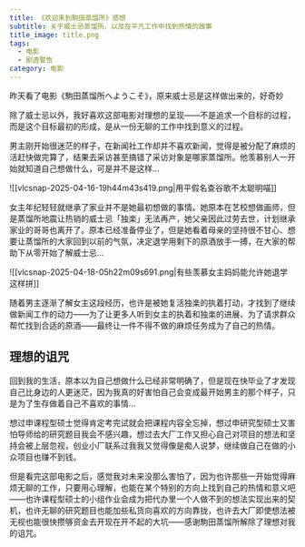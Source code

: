 ```yaml
---
title: 《欢迎来到駒田蒸馏所》感想
subtitle: 关于威士忌蒸馏所、以及在平凡工作中找到热情的故事
title_image: title.png
tags:
  - 电影
  - 剧透警告
category: 电影
---
```

昨天看了电影《駒田蒸馏所へようこそ》，原来威士忌是这样做出来的，好奇妙

除了威士忌以外，我好喜欢这部电影对理想的呈现——不是追求一个目标的过程，而是这个目标最初的形成，是从一份无聊的工作中找到意义的过程。

男主刚开始很迷茫的样子，在新闻社工作却并不喜欢新闻，觉得是被分配了麻烦的活赶快做完算了，结果去采访甚至搞错了采访对象是哪家蒸馏所。他羡慕别人一开始就知道自己想做什么，可是并不是这样...

![[vlcsnap-2025-04-16-19h44m43s419.png|用平假名查谷歌不太聪明喵]]

女主年纪轻轻就继承了家业并不是她最初想做的事情。她原本在艺校想做画师，但是蒸馏所地震让热销的威士忌「独楽」无法再产，她父亲因此过劳去世，计划继承家业的哥哥也离开了。原本已经准备停业了，但是她看着母亲的坚持很不甘心、想要让蒸馏所的大家回到以前的气氛，决定退学用剩下的原酒放手一搏，在大家的帮助下从零开始了解威士忌...

![[vlcsnap-2025-04-18-05h22m09s691.png|有些羡慕女主妈妈能允许她退学这样拼]]

随着男主逐渐了解女主这段经历，也许是被她复活独楽的执着打动，才找到了继续做新闻工作的动力——为了让更多人听到女主的执着和独楽的进展、为了请求群众帮忙找到合适的原酒——最终让一件不得不做的麻烦任务成为了自己的热情。

## 理想的诅咒

回到我的生活，原本以为自己想做什么已经非常明确了，但是现在快毕业了才发现自己比身边的人更迷茫，因为我真的好害怕自己会变成最开始男主的那个样子，只是为了生存做着自己不喜欢的事情...

想过申课程型硕士觉得肯定考完试就会把课程内容全忘掉，想过申研究型硕士又害怕导师给的研究题目我会不感兴趣，想过去大厂工作又担心自己对项目的想法和坚持会被上层忽视，创业小厂联系过我我又觉得像是痴人说梦，继续做自己在做的小众项目也赚不到钱。

但是看完这部电影之后，感觉我对未来没那么害怕了，因为也许那些一开始觉得麻烦无聊的工作，只要用心理解，也能在某个特别的方向上找到自己的热情和意义吧——也许课程型硕士的小组作业会成为把代办里一个人做不到的想法实现出来的契机，也许无聊的研究题目也能加些私货向喜欢的方向靠拢，也许去大厂即使想法被无视也能很快攒够资金去开现在开不起的大坑——感谢駒田蒸馏所解除了理想对我的诅咒。